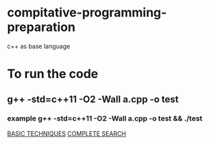 # compitative-programming-preparation
c++ as base language



# To run the code
## g++ -std=c++11 -O2 -Wall a.cpp -o test
### example g++ -std=c++11 -O2 -Wall a.cpp -o test && ./test

[BASIC TECHNIQUES](/BASIC-TECHNIQUES/README.md)
[COMPLETE SEARCH](/COMPLETE-SEARCH/README.md)